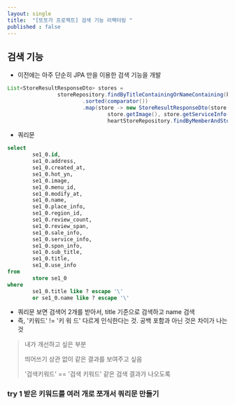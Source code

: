 ```yaml
---
layout: single
title:  "[또또가 프로젝트] 검색 기능 리팩터링 "
published : false
---
```


## 검색 기능

- 이전에는 아주 단순히 JPA 만을 이용한 검색 기능을 개발

```java
List<StoreResultResponseDto> stores =
                storeRepository.findByTitleContainingOrNameContaining(keyword, keyword).stream()
                        .sorted(comparator())
                        .map(store -> new StoreResultResponseDto(store.getId(), store.getTitle(),
                                store.getImage(), store.getServiceInfo(), store.getReviewCount(),
                                heartStoreRepository.findByMemberAndStore(memberEntity, store).isPresent())).toList();
```

- 쿼리문

```sql
select
        se1_0.id,
        se1_0.address,
        se1_0.created_at,
        se1_0.hot_yn,
        se1_0.image,
        se1_0.menu_id,
        se1_0.modify_at,
        se1_0.name,
        se1_0.place_info,
        se1_0.region_id,
        se1_0.review_count,
        se1_0.review_span,
        se1_0.sale_info,
        se1_0.service_info,
        se1_0.spon_info,
        se1_0.sub_title,
        se1_0.title,
        se1_0.use_info 
from
        store se1_0 
where
        se1_0.title like ? escape '\' 
        or se1_0.name like ? escape '\'

```

- 쿼리문 보면 검색어 2개를 받아서, title 기준으로 검색하고 name 검색
- 즉, '키워드' != '키 워 드' 다르게 인식한다는 것. 공백 포함과 아닌 것은 차이가 나는 것

> 내가 개선하고 싶은 부분
>
> 띄어쓰기 상관 없이 같은 결과를 보여주고 싶음
>
> '검색키워드' == '검색 키워드' 같은 검색 결과가 나오도록

### try 1 받은 키워드를 여러 개로 쪼개서 쿼리문 만들기

